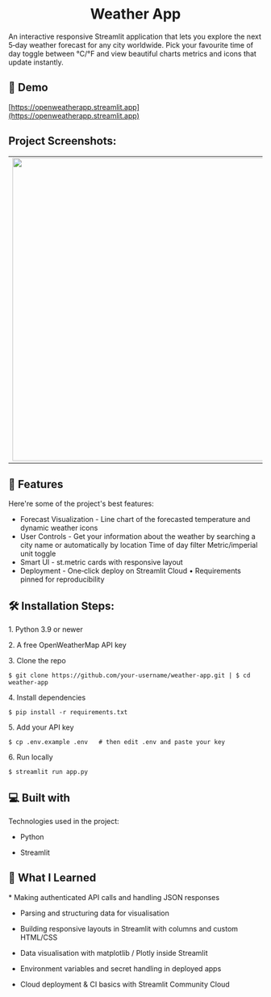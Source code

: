 <h1 align="center" id="title">Weather App</h1>

<p id="description">An interactive responsive Streamlit application that lets you explore the next 5‑day weather forecast for any city worldwide. Pick your favourite time of day toggle between °C/°F and view beautiful charts metrics and icons that update instantly.</p>

<h2>🚀 Demo</h2>

[https://openweatherapp.streamlit.app](https://openweatherapp.streamlit.app)

<h2>Project Screenshots:</h2>

<table>
  <tr>
    <td><img src="https://i.imgur.com/p3XChWl.png" width="600"/></td>
    <td><img src="https://i.imgur.com/x5NwBCO.png" width="600"/></td>
    <td><img src="https://i.imgur.com/ZQC5bav.png" width="600"/></td>
  </tr>
</table>

  
  
<h2>🧐 Features</h2>

Here're some of the project's best features:

*   Forecast Visualization - Line chart of the forecasted temperature and dynamic weather icons
*   User Controls - Get your information about the weather by searching a city name or automatically by location Time of day filter Metric/imperial unit toggle
*   Smart UI - st.metric cards with responsive layout
*   Deployment - One‑click deploy on Streamlit Cloud • Requirements pinned for reproducibility

<h2>🛠️ Installation Steps:</h2>

<p>1. Python&nbsp;3.9 or newer</p>

<p>2. A free OpenWeatherMap API key</p>

<p>3. Clone the repo</p>

```
$ git clone https://github.com/your‑username/weather‑app.git | $ cd weather‑app
```

<p>4. Install dependencies</p>

```
$ pip install -r requirements.txt
```

<p>5. Add your API key</p>

```
$ cp .env.example .env   # then edit .env and paste your key
```

<p>6. Run locally</p>

```
$ streamlit run app.py
```

  
  
<h2>💻 Built with</h2>

Technologies used in the project:

*   Python
  
*   Streamlit

<h2> 🧠 What I Learned </h2>
*   Making authenticated API calls and handling JSON responses

*   Parsing and structuring data for visualisation

*   Building responsive layouts in Streamlit with columns and custom HTML/CSS

*   Data visualisation with matplotlib / Plotly inside Streamlit

*   Environment variables and secret handling in deployed apps

*   Cloud deployment & CI basics with Streamlit Community Cloud
